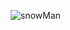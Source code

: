 ![snowMan](https://user-images.githubusercontent.com/119287211/205587798-66ca0f65-55cf-461e-a330-cb2c9b3a4852.jpg)
